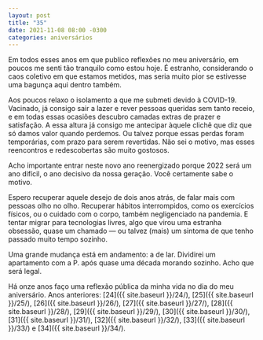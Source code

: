 ```yaml
---
layout: post
title: "35"
date: 2021-11-08 08:00 -0300
categories: aniversários
---
```

Em todos esses anos em que publico reflexões no meu aniversário, 
em poucos me senti tão tranquilo como estou hoje. É estranho, considerando o caos coletivo em que estamos metidos, mas seria muito pior se estivesse uma bagunça aqui dentro também.

Aos poucos relaxo o isolamento a que me submeti devido à COVID-19. Vacinado, já consigo sair a lazer e rever pessoas queridas sem tanto receio, e em todas essas ocasiões descubro camadas extras de prazer e satisfação. A essa altura já consigo me antecipar àquele clichê que diz que só damos valor quando perdemos. Ou talvez porque essas perdas foram temporárias, com prazo para serem revertidas. Não sei o motivo, mas esses reencontros e redescobertas são muito gostosos.

Acho importante entrar neste novo ano reenergizado porque 2022 será um ano difícil, o ano decisivo da nossa geração. Você certamente sabe o motivo.

Espero recuperar aquele desejo de dois anos atrás, de falar mais com pessoas olho no olho. Recuperar hábitos interrompidos, como os exercícios físicos, ou o cuidado com o corpo, também negligenciado na pandemia. E tentar migrar para tecnologias livres, algo que virou uma estranha obsessão, quase um chamado — ou talvez (mais) um sintoma de que tenho passado muito tempo sozinho.

Uma grande mudança está em andamento: a de lar. Dividirei um apartamento com a P. após quase uma década morando sozinho. Acho que será legal.

Há onze anos faço uma reflexão pública da minha vida no dia do meu aniversário. Anos anteriores: [24]({{ site.baseurl }}/24/), [25]({{ site.baseurl }}/25/), [26]({{ site.baseurl }}/26/), [27]({{ site.baseurl }}/27/), [28]({{ site.baseurl }}/28/), [29]({{ site.baseurl }}/29/), [30]({{ site.baseurl }}/30/), [31]({{ site.baseurl }}/31/), [32]({{ site.baseurl }}/32/), [33]({{ site.baseurl }}/33/) e [34]({{ site.baseurl }}/34/).